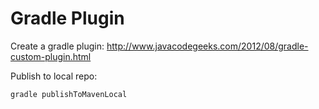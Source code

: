 Gradle Plugin
=============

Create a gradle plugin:
http://www.javacodegeeks.com/2012/08/gradle-custom-plugin.html

Publish to local repo:
```
gradle publishToMavenLocal
```